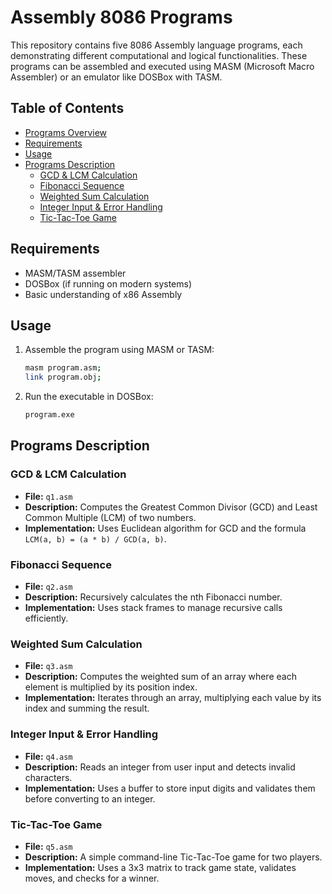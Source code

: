 # Assembly 8086 Programs

This repository contains five 8086 Assembly language programs, each demonstrating different computational and logical functionalities. These programs can be assembled and executed using MASM (Microsoft Macro Assembler) or an emulator like DOSBox with TASM.

## Table of Contents
- [Programs Overview](#programs-overview)
- [Requirements](#requirements)
- [Usage](#usage)
- [Programs Description](#programs-description)
  - [GCD & LCM Calculation](#gcd--lcm-calculation)
  - [Fibonacci Sequence](#fibonacci-sequence)
  - [Weighted Sum Calculation](#weighted-sum-calculation)
  - [Integer Input & Error Handling](#integer-input--error-handling)
  - [Tic-Tac-Toe Game](#tic-tac-toe-game)

## Requirements
- MASM/TASM assembler
- DOSBox (if running on modern systems)
- Basic understanding of x86 Assembly

## Usage
1. Assemble the program using MASM or TASM:
   ```sh
   masm program.asm;
   link program.obj;
   ```
2. Run the executable in DOSBox:
   ```sh
   program.exe
   ```

## Programs Description

### GCD & LCM Calculation
- **File:** `q1.asm`
- **Description:** Computes the Greatest Common Divisor (GCD) and Least Common Multiple (LCM) of two numbers.
- **Implementation:** Uses Euclidean algorithm for GCD and the formula `LCM(a, b) = (a * b) / GCD(a, b)`.

### Fibonacci Sequence
- **File:** `q2.asm`
- **Description:** Recursively calculates the nth Fibonacci number.
- **Implementation:** Uses stack frames to manage recursive calls efficiently.

### Weighted Sum Calculation
- **File:** `q3.asm`
- **Description:** Computes the weighted sum of an array where each element is multiplied by its position index.
- **Implementation:** Iterates through an array, multiplying each value by its index and summing the result.

### Integer Input & Error Handling
- **File:** `q4.asm`
- **Description:** Reads an integer from user input and detects invalid characters.
- **Implementation:** Uses a buffer to store input digits and validates them before converting to an integer.

### Tic-Tac-Toe Game
- **File:** `q5.asm`
- **Description:** A simple command-line Tic-Tac-Toe game for two players.
- **Implementation:** Uses a 3x3 matrix to track game state, validates moves, and checks for a winner.


